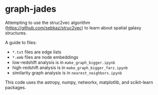 # graph-jades
Attempting to use the struc2vec algorithm (https://github.com/sebkaz/struc2vec) to learn about spatial galaxy structures.

A guide to files:
- `*.txt` files are edge lists
- `*.emb` files are node embeddings
- low-redshift analysis is in `make_graph_bigger.ipynb`
- high-redshift analysis is in `make_graph_bigger_farz.ipynb`
- similarity graph analysis is in `nearest_neighbors.ipynb`

This code uses the astropy, numpy, networkx, matplotlib, and scikit-learn packages.
